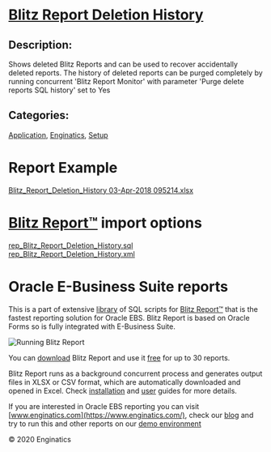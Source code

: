 # [Blitz Report Deletion History](https://www.enginatics.com/reports/blitz-report-deletion-history/)
## Description: 
Shows deleted Blitz Reports and can be used to recover accidentally deleted reports.
The history of deleted reports can be purged completely by running concurrent 'Blitz Report Monitor' with parameter 'Purge delete reports SQL history' set to Yes
## Categories: 
[Application](https://www.enginatics.com/library/?pg=1&category[]=Application), [Enginatics](https://www.enginatics.com/library/?pg=1&category[]=Enginatics), [Setup](https://www.enginatics.com/library/?pg=1&category[]=Setup)
# Report Example
[Blitz_Report_Deletion_History 03-Apr-2018 095214.xlsx](https://www.enginatics.com/example/blitz-report-deletion-history/)
# [Blitz Report™](https://www.enginatics.com/blitz-report/) import options
[rep_Blitz_Report_Deletion_History.sql](https://www.enginatics.com/export/blitz-report-deletion-history/)\
[rep_Blitz_Report_Deletion_History.xml](https://www.enginatics.com/xml/blitz-report-deletion-history/)
# Oracle E-Business Suite reports

This is a part of extensive [library](https://www.enginatics.com/library/) of SQL scripts for [Blitz Report™](https://www.enginatics.com/blitz-report/) that is the fastest reporting solution for Oracle EBS. Blitz Report is based on Oracle Forms so is fully integrated with E-Business Suite. 

![Running Blitz Report](https://www.enginatics.com/wp-content/uploads/2018/01/Running-blitz-report.png) 

You can [download](https://www.enginatics.com/download/) Blitz Report and use it [free](https://www.enginatics.com/pricing/) for up to 30 reports. 

Blitz Report runs as a background concurrent process and generates output files in XLSX or CSV format, which are automatically downloaded and opened in Excel. Check [installation](https://www.enginatics.com/installation-guide/) and [user](https://www.enginatics.com/user-guide/) guides for more details.

If you are interested in Oracle EBS reporting you can visit [www.enginatics.com](https://www.enginatics.com/), check our [blog](https://www.enginatics.com/blog/) and try to run this and other reports on our [demo environment](http://demo.enginatics.com/)

© 2020 Enginatics